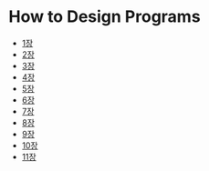 How to Design Programs
======================

- [1장](chapter1.md)
- [2장](chapter2.rkt)
- [3장](chapter3.rkt)
- [4장](chapter4.rkt)
- [5장](chapter5.rkt)
- [6장](chapter6.rkt)
- [7장](chapter7.rkt)
- [8장](chapter8.rkt)
- [9장](chapter9.rkt)
- [10장](chapter10.rkt)
- [11장](chapter11.rkt)
